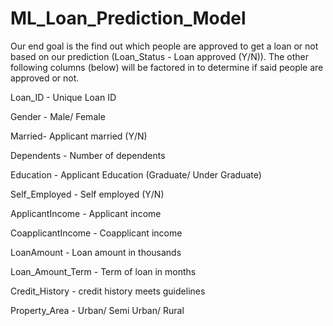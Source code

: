 # ML_Loan_Prediction_Model
Our end goal is the find out which people are approved to get a loan or not based on our prediction (Loan_Status - Loan approved (Y/N)). The other following columns (below) will be factored in to determine if said people are approved or not.

Loan_ID - Unique Loan ID

Gender - Male/ Female

Married- Applicant married (Y/N)

Dependents - Number of dependents

Education - Applicant Education (Graduate/ Under Graduate)

Self_Employed - Self employed (Y/N)

ApplicantIncome - Applicant income

CoapplicantIncome - Coapplicant income

LoanAmount - Loan amount in thousands

Loan_Amount_Term - Term of loan in months

Credit_History - credit history meets guidelines

Property_Area - Urban/ Semi Urban/ Rural


